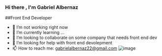 ### Hi there , I'm Gabriel Albernaz

##Front End Developer


- 🔭 I’m not working right now
- 🌱 I’m currently learning ...
- 👯 I’m looking to collaborate on some company that needs front end dev
- 🤔 I’m looking for help with front end devolepment
- 📫 How to reach me: gabrielalbernaz22@gmail.com
![image](https://user-images.githubusercontent.com/40902456/115945709-4cc41a00-a493-11eb-899f-e5dcb7e4e0a4.png)

